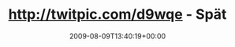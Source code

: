 ---
retweeted: false
source: <a href="http://twitter.com" rel="nofollow">Twitter Web Client</a>
entities:
  hashtags:
  - text: schwabenland
    indices:
    - '43'
    - '56'
  symbols: []
  user_mentions: []
  urls: []
display_text_range:
- '0'
- '56'
favorite_count: '0'
id_str: '3207518583'
truncated: false
retweet_count: '0'
id: '3207518583'
created_at: Sun Aug 09 13:40:19 +0000 2009
favorited: false
full_text: 'http://twitpic.com/d9wqe - Spätzleinferno. #schwabenland'
lang: de
tags:
- schwabenland
- pesos:twitter
date: '2009-08-09T13:40:19+00:00'
src: https://twitter.com/bascht/status/3207518583
original_url: https://twitter.com/bascht/status/3207518583
type: twitter_tweet
text: 'http://twitpic.com/d9wqe - Spätzleinferno. #schwabenland'
title: http://twitpic.com/d9wqe - Spät

---